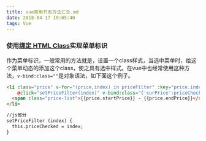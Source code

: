 ```yaml
---
title: vue常用开发方法汇总.md
date: 2018-04-17 19:05:40
tags: Vue
---
```


### 使用[绑定 HTML Class](https://cn.vuejs.org/v2/guide/class-and-style.html#%E7%BB%91%E5%AE%9A-HTML-Class "绑定 HTML Class")实现菜单标识

作为菜单标识，一般常用的方法就是，设置一个class样式，当选中菜单时，给这个菜单动态的添加这个class，使之具有选中样式。在vue中也经常使用这种方法，`v-bind:class=""`是对象语法，如下面这个例子。
```html
<li class="price" v-for="(price,index) in priceFilter" :key="price.index"
    @click="setPriceFilter(index)" v-bind:class="{'curPrice':priceChecked===index}">
  <span class="price-list">{{price.startPrice}} - {{price.endPrice}}</span>
</li>

//js部分
setPriceFilter (index) {
  this.priceChecked = index;
}
```